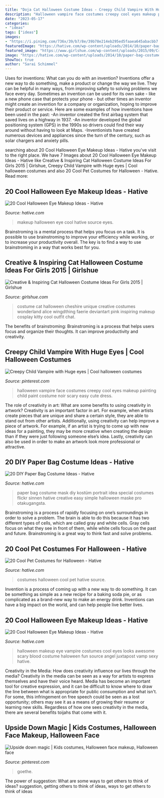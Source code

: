 ```yaml
---
title: "Doja Cat Halloween Costume Ideas - Creepy Child Vampire With Huge Eyes"
description: "Halloween vampire face costumes creepy cool eyes makeup painting child paint costume noir scary easy cute dress"
date: "2023-05-17"
categories:
- "ideas"
tags: ["ideas"]
images:
- "https://i.pinimg.com/736x/39/b7/8e/39b78e214eb295ed5faaea645abacbb7.jpg"
featuredImage: "https://hative.com/wp-content/uploads/2014/10/paper-bag-costume-ideas/16-special-costume-idea.jpg"
featured_image: "https://www.girlshue.com/wp-content/uploads/2015/09/Creative-Inspiring-Cat-Halloween-Costume-Ideas-For-Girls-2015-3.jpg"
image: "https://hative.com/wp-content/uploads/2014/10/paper-bag-costume-ideas/16-special-costume-idea.jpg"
ShowToc: true
author: "Sarai Schimmel"
---
```



Uses for inventions: What can you do with an invention?
Inventions offer a new way to do something, make a product or change the way we live. They can be helpful in many ways, from improving safety to solving problems we face every day. Sometimes an invention can be used for its own sake - like a new phone case that protects your phone - but other times an inventor might create an invention for a company or organization, hoping to improve their product or service. Here are some examples of how inventions have been used in the past: 
-An inventor created the first airbag system that saved lives on a highway in 1937.
-An inventor developed the global positioning system (GPS) in the 1990s so drivers could find their way around without having to look at Maps.
-Inventionists have created numerous devices and appliances since the turn of the century, such as solar chargers and anxiety pills.

	

		
searching about 20 Cool Halloween Eye Makeup Ideas - Hative you've visit to the right place. We have 7 Images about 20 Cool Halloween Eye Makeup Ideas - Hative like Creative &amp; Inspiring Cat Halloween Costume Ideas For Girls 2015 | Girlshue, Creepy Child Vampire with Huge eyes | Cool halloween costumes and also 20 Cool Pet Costumes for Halloween - Hative. Read more:
		
    
## 20 Cool Halloween Eye Makeup Ideas - Hative

<img loading=lazy src="https://hative.com/wp-content/uploads/2014/10/halloween-eye-makeup/18-halloween-eye-makeup-ideas.jpg" onerror="this.onerror=null;this.src='https://tse3.mm.bing.net/th?id=OIP.fsrKy_37C-OHAOTX7TQhqAHaKg&amp;pid=15.1';" alt="20 Cool Halloween Eye Makeup Ideas - Hative">

_Source: hative.com_

>makeup halloween eye cool hative source eyes. 

	

Brainstroming is a mental process that helps you focus on a task. It is possible to use brainstroming to improve your efficiency while working, or to increase your productivity overall. The key is to find a way to use brainstroming in a way that works best for you.

    
## Creative &amp; Inspiring Cat Halloween Costume Ideas For Girls 2015 | Girlshue

<img loading=lazy src="https://www.girlshue.com/wp-content/uploads/2015/09/Creative-Inspiring-Cat-Halloween-Costume-Ideas-For-Girls-2015-3.jpg" onerror="this.onerror=null;this.src='https://tse1.mm.bing.net/th?id=OIP.Hyrrb1klTgONbhDEZGLgtwHaLo&amp;pid=15.1';" alt="Creative &amp; Inspiring Cat Halloween Costume Ideas For Girls 2015 | Girlshue">

_Source: girlshue.com_

>costume cat halloween cheshire unique creative costumes wonderland alice wingdthing faerie deviantart pink inspiring makeup cosplay kitty cool outfit chat. 

	

The benefits of brainstroming:
Brainstroming is a process that helps users focus and organize their thoughts. It can improve productivity and creativity.

    
## Creepy Child Vampire With Huge Eyes | Cool Halloween Costumes

<img loading=lazy src="https://i.pinimg.com/736x/12/ac/a1/12aca1d1d135bdd7324e08ddc880236d--scary-kids-halloween-costumes-cute-halloween-makeup.jpg" onerror="this.onerror=null;this.src='https://tse4.mm.bing.net/th?id=OIP.bHqaFHV3nWcFhhRKd6bBHgHaLH&amp;pid=15.1';" alt="Creepy Child Vampire with Huge eyes | Cool halloween costumes">

_Source: pinterest.com_

>halloween vampire face costumes creepy cool eyes makeup painting child paint costume noir scary easy cute dress. 

	

The role of creativity in art: What are some benefits to using creativity in artwork?
Creativity is an important factor in art. For example, when artists create pieces that are unique and share a certain style, they are able to stand out from other artists. Additionally, using creativity can help improve a piece of artwork. For example, if an artist is trying to come up with new ideas for a painting, they may be more creative when creating the design than if they were just following someone else’s idea. Lastly, creativity can also be used in order to make an artwork look more professional or attractive.

    
## 20 DIY Paper Bag Costume Ideas - Hative

<img loading=lazy src="https://hative.com/wp-content/uploads/2014/10/paper-bag-costume-ideas/16-special-costume-idea.jpg" onerror="this.onerror=null;this.src='https://tse3.mm.bing.net/th?id=OIP.cxA9wnWw_DBcoskkMMxZqQHaJU&amp;pid=15.1';" alt="20 DIY Paper Bag Costume Ideas - Hative">

_Source: hative.com_

>paper bag costume mask diy kostüm portrait idea special costumes flickr sinnen hative creative easy simple halloween maske pro otakugangsta. 

	

Brainstroming is a process of rapidly focusing on one’s surroundings in order to solve a problem. The brain is able to do this because it has two different types of cells, which are called gray and white cells. Gray cells focus on what they see in front of them, while white cells focus on the past and future. Brainstroming is a great way to think fast and solve problems.

    
## 20 Cool Pet Costumes For Halloween - Hative

<img loading=lazy src="https://hative.com/wp-content/uploads/2014/10/cool-pet-costumes/14-cool-pet-costumes.jpg" onerror="this.onerror=null;this.src='https://tse2.mm.bing.net/th?id=OIP.uuFIlYV26IvA1XalVL0-wQHaKw&amp;pid=15.1';" alt="20 Cool Pet Costumes for Halloween - Hative">

_Source: hative.com_

>costumes halloween cool pet hative source. 

	

Invention is a process of coming up with a new way to do something. It can be something as simple as a new recipe for a baking soda pie, or as complicated as a brand-new way to make an energy drink. Inventions can have a big impact on the world, and can help people live better lives.

    
## 20 Cool Halloween Eye Makeup Ideas - Hative

<img loading=lazy src="https://hative.com/wp-content/uploads/2014/10/halloween-eye-makeup/16-halloween-eye-makeup-ideas.jpg" onerror="this.onerror=null;this.src='https://tse4.mm.bing.net/th?id=OIP.SxFLSzpd_sHRPPWoGSAxJwHaNV&amp;pid=15.1';" alt="20 Cool Halloween Eye Makeup Ideas - Hative">

_Source: hative.com_

>halloween makeup eye vampire costumes cool eyes looks awesome scary blood costume haloween fun source angel juxtapost vamp sexy hative. 

	

Creativity in the Media: How does creativity influence our lives through the media?
Creativity in the media can be seen as a way for artists to express themselves and have their voice heard. Media has become an important tool for creative expression, and it can be difficult to know where to draw the line between what is appropriate for public consumption and what isn't. For some, this infringement on free speech could be seen as a lost opportunity; others may see it as a means of growing their resume or learning new skills. Regardless of how one sees creativity in the media, there are several benefits toijahs that come with it.

    
## Upside Down Magic | Kids Costumes, Halloween Face Makeup, Halloween Face

<img loading=lazy src="https://i.pinimg.com/736x/39/b7/8e/39b78e214eb295ed5faaea645abacbb7.jpg" onerror="this.onerror=null;this.src='https://tse3.mm.bing.net/th?id=OIP.R79gsx66Lm_akFHZLhTivAHaNL&amp;pid=15.1';" alt="Upside down magic | Kids costumes, Halloween face makeup, Halloween face">

_Source: pinterest.com_

>goethe. 

	

The power of suggestion: What are some ways to get others to think of ideas?
suggestion, getting others to think of ideas, ways to get others to think of ideas

